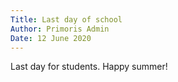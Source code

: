 ```yaml
---
Title: Last day of school
Author: Primoris Admin
Date: 12 June 2020
---
```


Last day for students. Happy summer!